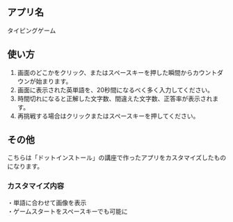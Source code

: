 ## アプリ名
タイピングゲーム

## 使い方
1. 画面のどこかをクリック、またはスペースキーを押した瞬間からカウントダウンが始まります。
2. 画面に表示された英単語を、20秒間になるべく多く入力してください。
3. 時間切れになると正解した文字数、間違えた文字数、正答率が表示されます。
4. 再挑戦する場合はクリックまたはスペースキーを押してください。

## その他
こちらは「ドットインストール」の講座で作ったアプリをカスタマイズしたものになります。
### カスタマイズ内容
・単語に合わせて画像を表示  
・ゲームスタートをスペースキーでも可能に